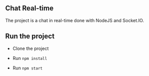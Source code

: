 ## Chat Real-time

The project is a chat in real-time done with NodeJS and Socket.IO.

## Run the project

- Clone the project

- Run
  `npm install`

- Run `npm start`
